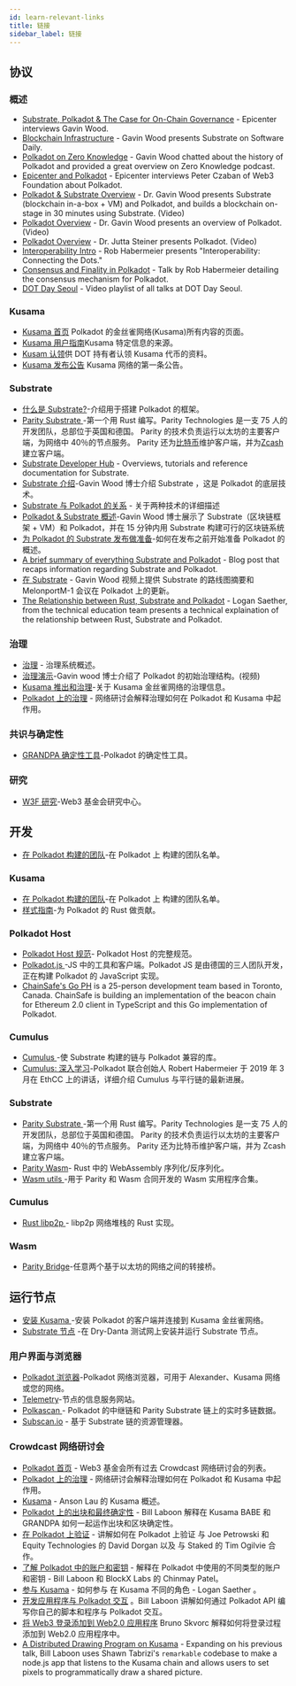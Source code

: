 ```yaml
---
id: learn-relevant-links
title: 链接
sidebar_label: 链接
---
```


## 协议

### 概述

- [Substrate, Polkadot & The Case for On-Chain Governance](https://www.youtube.com/watch?v=eP4mT19S_jg) - Epicenter interviews Gavin Wood.
- [Blockchain Infrastructure](https://softwareengineeringdaily.com/2018/11/26/parity-blockchain-infrastructure-with-gavin-wood/) - Gavin Wood presents Substrate on Software Daily.
- [Polkadot on Zero Knowledge](https://www.zeroknowledge.fm/46) - Gavin Wood chatted about the history of Polkadot and provided a great overview on Zero Knowledge podcast.
- [Epicenter and Polkadot](https://www.youtube.com/watch?v=oiunBLGHlAU) - Epicenter interviews Peter Czaban of Web3 Foundation about Polkadot.
- [Polkadot & Substrate Overview](https://www.youtube.com/watch?v=0IoUZdDi5Is&feature=youtu.be) - Dr. Gavin Wood presents Substrate (blockchain in-a-box + VM) and Polkadot, and builds a blockchain on-stage in 30 minutes using Substrate. (Video)
- [Polkadot Overview](https://youtu.be/lIghiCmHz0U) - Dr. Gavin Wood presents an overview of Polkadot. (Video)
- [Polkadot Overview](https://techcrunch.com/video/fireside-chat-with-jutta-steiner-parity-technologies/) - Dr. Jutta Steiner presents Polkadot. (Video)
- [Interoperability Intro](https://www.youtube.com/watch?v=RSAFHhTwA8Q) - Rob Habermeier presents "Interoperability: Connecting the Dots."
- [Consensus and Finality in Polkadot](https://www.youtube.com/watch?v=qvoAf2uIF3c) - Talk by Rob Habermeier detailing the consensus mechanism for Polkadot.
- [DOT Day Seoul](https://www.youtube.com/playlist?list=PLOyWqupZ-WGt3mA_d9wu74vVe0bM37-39) - Video playlist of all talks at DOT Day Seoul.

### Kusama

- [Kusama 首页](https://kusama.network/) Polkadot 的金丝雀网络(Kusama)所有内容的页面。
- [Kusama 用户指南](https://guide.kusama.network)Kusama 特定信息的来源。
- [ Kusam 认领](https://claim.kusama.network/)供 DOT 持有者认领 Kusama 代币的资料。
- [ Kusama 发布公告](https://medium.com/polkadot-network/kusama-network-7446706b8f4c) Kusama 网络的第一条公告。

### Substrate

- [什么是 Substrate?](https://medium.com/paritytech/what-is-substrate-29af4231d7e0)-介绍用于搭建 Polkadot 的框架。
- [ Parity Substrate ](https://github.com/paritytech/substrate)-第一个用 Rust 编写。Parity Technologies 是一支 75 人的开发团队，总部位于英国和德国。 Parity 的技术负责运行以太坊的主要客户端，为网络中 40％的节点服务。 Parity 还为[比特币](https://github.com/paritytech/parity-bitcoin)维护客户端，并为[Zcash ](https://github.com/ZcashFoundation/zebra)建立客户端。
- [Substrate Developer Hub](https://substrate.dev/docs/en/) - Overviews, tutorials and reference documentation for Substrate.
- [Substrate 介绍](https://youtu.be/iUMZyL5kTwc)-Gavin Wood 博士介绍 Substrate ，这是 Polkadot 的底层技术。
- [Substrate 与 Polkadot 的关系](https://medium.com/polkadot-network/a-tale-of-two-technologies-presentation-transcript-e7397c1c7a49) - 关于两种技术的详细描述
- [Polkadot & Substrate 概述](https://www.youtube.com/watchv=0iouzddi5is&feature=youtu.be)-Gavin Wood 博士展示了 Substrate（区块链框架 + VM）和 Polkadot，并在 15 分钟内用 Substrate 构建可行的区块链系统
- [为 Polkadot 的 Substrate 发布做准备](https://medium.com/polkadot-network/preparing-for-polkadots-launch-with-substrate-cb97819ed815)-如何在发布之前开始准备 Polkadot 的概述。
- [A brief summary of everything Substrate and Polkadot](https://medium.com/polkadot-network/a-brief-summary-of-everything-substrate-and-polkadot-f1f21071499d) - Blog post that recaps information regarding Substrate and Polkadot.
- [在 Substrate](https://www.youtube.com/watch?v=IRc5Jma_eH8) - Gavin Wood 视频上提供 Substrate 的路线图摘要和 MelonportM-1 会议在 Polkadot 上的更新。
- [The Relationship between Rust, Substrate and Polkadot](https://www.youtube.com/watch?v=aVW_eG-IH7o&list=PLOyWqupZ-WGuAuS00rK-pebTMAOxW41W8&index=8) - Logan Saether, from the technical education team presents a technical explaination of the relationship between Rust, Substrate and Polkadot.

### 治理

- [治理](learn-governance) - 治理系统概述。
- [治理演示](https://www.youtube.com/watch?v=VsZuDJMmVPY&feature=youtu.be&t=24734)-Gavin wood 博士介绍了 Polkadot 的初始治理结构。(视频)
- [Kusama 推出和治理](https://polkadot.network/kusama-rollout-and-governance/)-关于 Kusama 金丝雀网络的治理信息。
- [Polkadot 上的治理](https://www.crowdcast.io/e/governance-on-polkadot--) - 网络研讨会解释治理如何在 Polkadot 和 Kusama 中起作用。

### 共识与确定性

- [ GRANDPA 确定性工具](https://github.com/w3f/consensus/blob/master/pdf/grandpa.pdf)-Polkadot 的确定性工具。

### 研究

- [ W3F 研究](https://research.web3.foundation)-Web3 基金会研究中心。

## 开发

- [在 Polkadot 构建的团队](https://forum.web3.foundation/t/teams-building-on-polkadot/67)-在 Polkadot 上 构建的团队名单。

### Kusama

- [在 Polkadot 构建的团队](https://forum.web3.foundation/t/teams-building-on-polkadot/67)-在 Polkadot 上 构建的团队名单。
- [样式指南](https://github.com/paritytech/polkadot/wiki/Style-Guide)-为 Polkadot 的 Rust 做贡献。

### Polkadot Host

- [ Polkadot Host 规范](https://github.com/w3f/polkadot-re-spec/blob/master/polkadot_re_spec.pdf)- Polkadot Host 的完整规范。
- [ Polkadot.js ](https://polkadot.js.org/)-JS 中的工具和客户端。Polkadot JS 是由德国的三人团队开发，正在构建 Polkadot 的 JavaScript 实现。
- [ChainSafe's Go PH](https://github.com/ChainSafeSystems/go-pre) is a 25-person development team based in Toronto, Canada. ChainSafe is building an implementation of the beacon chain for Ethereum 2.0 client in TypeScript and this Go implementation of Polkadot.

### Cumulus

- [ Cumulus ](https://github.com/paritytech/cumulus)-使 Substrate 构建的链与 Polkadot 兼容的库。
- [Cumulus: 深入学习](https://www.youtube.com/watch?v=thgtXq5YMOo)-Polkadot 联合创始人 Robert Habermeier 于 2019 年 3 月在 EthCC 上的讲话，详细介绍 Cumulus 与平行链的最新进展。

### Substrate

- [ Parity Substrate ](https://github.com/paritytech/substrate)-第一个用 Rust 编写。Parity Technologies 是一支 75 人的开发团队，总部位于英国和德国。 Parity 的技术负责运行以太坊的主要客户端，为网络中 40％的节点服务。 Parity 还为比特币维护客户端，并为 Zcash 建立客户端。
- [Parity Wasm](https://github.com/paritytech/parity-Wasm)- Rust 中的 WebAssembly 序列化/反序列化。
- [ Wasm utils ](https://github.com/paritytech/Wasm-utils)-用于 Parity 和 Wasm 合同开发的 Wasm 实用程序合集。

### Cumulus

- [ Rust libp2p ](https://github.com/libp2p/rust-libp2p)- libp2p 网络堆栈的 Rust 实现。

### Wasm

- [Parity Bridge](https://github.com/paritytech/parity-bridge)-任意两个基于以太坊的网络之间的转接桥。

## 运行节点

- [安装 Kusama ](https://github.com/paritytech/polkadot#22-install-kusama-canary-network)-安装 Polkadot 的客户端并连接到 Kusama 金丝雀网络。
- [Substrate 节点](https://github.com/paritytech/substrate#joining-the-dried-danta-testnet) -在 Dry-Danta 测试网上安装并运行 Substrate 节点。

### 用户界面与浏览器

- [Polkadot 浏览器](https://polkadot.js.org/apps/#/explorer)-Polkadot 网络浏览器，可用于 Alexander、Kusama 网络或您的网络。
- [Telemetry](http://telemetry.polkadot.io/)-节点的信息服务网站。
- [ Polkascan ](http://polkascan.io/) - Polkadot 的中继链和 Parity Substrate 链上的实时多链数据。
- [Subscan.io](https://subscan.io) - 基于 Substrate 链的资源管理器。

### Crowdcast 网络研讨会

- [Polkadot 首页](https://www.crowdcast.io/polkadot) - Web3 基金会所有过去 Crowdcast 网络研讨会的列表。
- [Polkadot 上的治理](https://www.crowdcast.io/e/governance-on-polkadot--) - 网络研讨会解释治理如何在 Polkadot 和 Kusama 中起作用。
- [Kusama](https://www.crowdcast.io/e/qpz8aran) - Anson Lau 的 Kusama 概述。
- [Polkadot 上的出块和最终确定性](https://www.crowdcast.io/e/polkadot-block-production) - Bill Laboon 解释在 Kusama BABE 和 GRANDPA 如何一起运作出块和区块确定性。
- [在 Polkadot 上验证](https://www.crowdcast.io/e/validating-on-polkadot) - 讲解如何在 Polkadot 上验证 与 Joe Petrowski 和 Equity Technologies 的 David Dorgan 以及 与 Staked 的 Tim Ogilvie 合作。
- [了解 Polkadot 中的账户和密钥](https://www.crowdcast.io/e/polkadot-keys) - 解释在 Polkadot 中使用的不同类型的账户和密钥 - Bill Laboon 和 BlockX Labs 的 Chinmay Patel。
- [参与 Kusama](https://www.crowdcast.io/e/participating-on-kusama) - 如何参与 在 Kusama 不同的角色 - Logan Saether 。
- [开发应用程序与 Polkadot 交互](https://www.crowdcast.io/e/developing-apps-on-polkadot) 。Bill Laboon 讲解如何通过 Polkadot API 编写你自己的脚本和程序与 Polkadot 交互。
- [将 Web3 登录添加到 Web2.0 应用程序](https://www.crowdcast.io/e/web3-logins-workshop) Bruno Skvorc 解释如何将登录过程添加到 Web2.0 应用程序中。
- [A Distributed Drawing Program on Kusama](https://www.crowdcast.io/e/distributed-drawing) - Expanding on his previous talk, Bill Laboon uses Shawn Tabrizi's `remarkable` codebase to make a node.js app that listens to the Kusama chain and allows users to set pixels to programmatically draw a shared picture.
